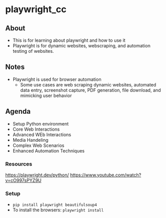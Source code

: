 # playwright_cc

## About
- This is for learning about playwright and how to use it
- Playwright is for dynamic websites, webscraping, and automation testing of websites.

## Notes
- Playwright is used for browser automation
    - Some use cases are web scraping dynamic websites, automated data entry, screenshot capture, PDF generation, file download, and mimicking user behavior

## Agenda
- Setup Python environment
- Core Web Interactions
- Advanced WEb Interactions
- Media Handeling
- Complex Web Scenarios
- Enhanced Automation Techniques

### Resources
https://playwright.dev/python/
https://www.youtube.com/watch?v=cO997sPYZ9U


### Setup
- `pip install playwright beautifulsoup4`
- To install the browsers: `playwright install`

### 